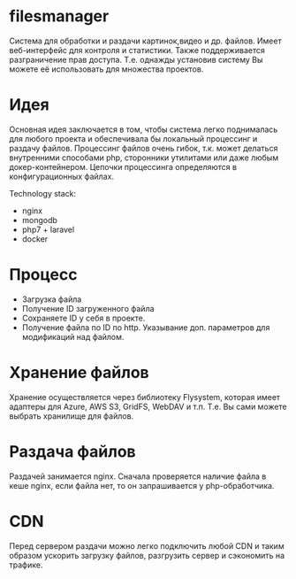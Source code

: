# filesmanager
Система для обработки и раздачи картинок,видео и др. файлов. Имеет веб-интерфейс для контроля и статистики. Также поддерживается разграничение прав доступа. Т.е. однажды установив систему Вы можете её использовать для множества проектов.

# Идея
Основная идея заключается в том, чтобы система легко поднималась для любого проекта и обеспечивала бы локальный процессинг и раздачу файлов.
Процессинг файлов очень гибок, т.к. может делаться внутренними способами php, сторонники утилитами или даже любым докер-контейнером.
Цепочки процессинга определяются в конфигурационных файлах.

Technology stack:
- nginx
- mongodb
- php7 + laravel
- docker

# Процесс
- Загрузка файла
- Получение ID загруженного файла
- Сохраняете ID у себя в проекте.
- Получение файла по ID по http. Указывание доп. параметров для модификаций над файлом.


# Хранение файлов
Хранение осуществляется через библиотеку Flysystem, которая имеет адаптеры для Azure, AWS S3, GridFS, WebDAV и т.п.
Т.е. Вы сами можете выбрать хранилище для файлов.

# Раздача файлов
Раздачей занимается nginx. Сначала проверяется наличие файла в кеше nginx, если файла нет, то он запрашивается у php-обработчика.

# CDN
Перед сервером раздачи можно легко подключить любой CDN и таким образом ускорить загрузку файлов, разгрузить сервер и сэкономить на трафике.
